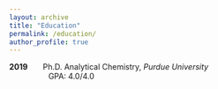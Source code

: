 ```yaml
---
layout: archive
title: "Education"
permalink: /education/
author_profile: true
---
```


**2019** &nbsp; &nbsp; &nbsp;  Ph.D. Analytical Chemistry, _Purdue University_ \
&nbsp; &nbsp; &nbsp; &nbsp; &nbsp; &nbsp;  &nbsp; &nbsp; &nbsp; GPA: 4.0/4.0


